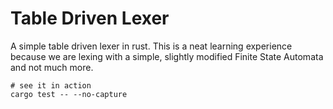 # Table Driven Lexer

A simple table driven lexer in rust. This is a neat learning experience because we are lexing with a simple,
slightly modified Finite State Automata and not much more.

```
# see it in action
cargo test -- --no-capture
```
